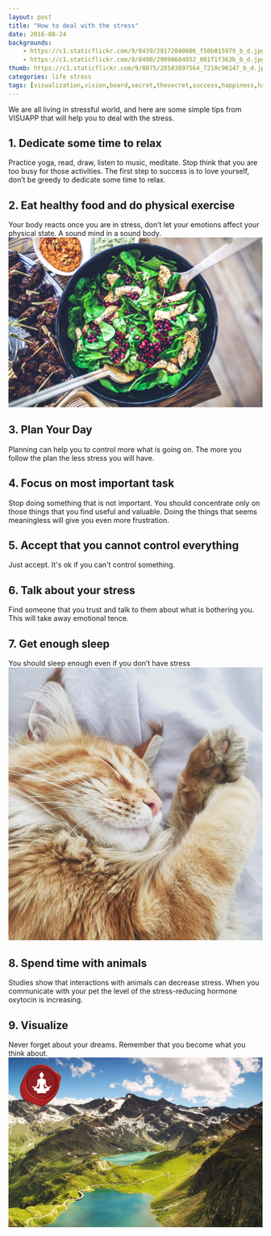 ```yaml
---
layout: post
title: "How to deal with the stress"
date: 2016-08-24
backgrounds:
    - https://c1.staticflickr.com/9/8439/29172040806_f50b815979_b_d.jpg
    - https://c1.staticflickr.com/9/8490/29098604052_001f1f363b_b_d.jpg
thumb: https://c1.staticflickr.com/9/8075/28583897564_7218c96147_b_d.jpg
categories: life stress
tags: [visualization,vision,board,secret,thesecret,success,happiness,happy,relax,dream,goal,achievement,energy,feel,feeling,world,universe,believe,better,power,future,beauty,love,best,imagination,attraction,materialize,money,health,secret,visuapp,android,app,smarthumanapps]
---
```


We are all living in stressful world, and here are some simple tips from VISUAPP that will help you to deal with the stress.

## 1. Dedicate some time to relax 
Practice yoga, read, draw, listen to music, meditate. Stop think that you are too busy for those activities. The first step to success is to love yourself, don’t be greedy to dedicate some time to relax.

## 2. Eat healthy food and do physical exercise
Your body reacts once you are in stress, don’t let your emotions affect your physical state. A sound mind in a sound body.
![eat food](../assets/images/food-salad-healthy-lunch.jpg)

## 3. Plan Your Day
Planning can help you to control more what is going on. The more you follow the plan the less stress you will have.

## 4. Focus on most important task
Stop doing something that is not important. You should concentrate only on those things that you find useful and valuable. Doing the things that seems meaningless will give you even more frustration.

## 5. Accept that you cannot control everything
Just accept. It's ok if you can't control something.

## 6. Talk about your stress
Find someone that you trust and talk to them about what is bothering you. This will take away emotional tence.

## 7. Get enough sleep
You should sleep enough even if you don’t have stress
![sleep enough](../assets/images/pexels-photo-121920.jpeg)

## 8. Spend time with animals
Studies show that interactions with animals can decrease stress. When you communicate with your pet the level of the stress-reducing hormone oxytocin is increasing.

## 9. Visualize
Never forget about your dreams. Remember that you become what you think about.
![visualize](../assets/images/visualize.png)




